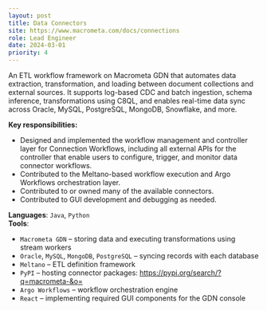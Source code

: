 ```yaml
---
layout: post
title: Data Connectors
site: https://www.macrometa.com/docs/connections
role: Lead Engineer
date: 2024-03-01
priority: 4
---
```


An ETL workflow framework on Macrometa GDN that automates data extraction, transformation, and loading between document collections and external sources. It supports log-based CDC and batch ingestion, schema inference, transformations using C8QL, and enables real-time data sync across Oracle, MySQL, PostgreSQL, MongoDB, Snowflake, and more.

**Key responsibilities:**
- Designed and implemented the workflow management and controller layer for Connection Workflows, including all external APIs for the controller that enable users to configure, trigger, and monitor data connector workflows.
- Contributed to the Meltano-based workflow execution and Argo Workflows orchestration layer. 
- Contributed to or owned many of the available connectors.
- Contributed to GUI development and debugging as needed.

**Languages**: `Java`, `Python`  
**Tools**:  
  - `Macrometa GDN` – storing data and executing transformations using stream workers
  - `Oracle`, `MySQL`, `MongoDB`, `PostgreSQL` – syncing records with each database
  - `Meltano` – ETL definition framework
  - `PyPI` – hosting connector packages: https://pypi.org/search/?q=macrometa-&o=
  - `Argo Workflows` – workflow orchestration engine
  - `React` – implementing required GUI components for the GDN console
